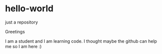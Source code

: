# hello-world
just a repository

Greetings

I am a student and I am learning code. I thought maybe the github can help me so I am here :) 
